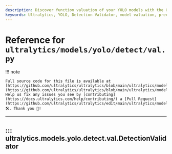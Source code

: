 ```yaml
---
description: Discover function valuation of your YOLO models with the Ultralytics Detection Validator. Enhance precision and recall rates today.
keywords: Ultralytics, YOLO, Detection Validator, model valuation, precision, recall
---
```


# Reference for `ultralytics/models/yolo/detect/val.py`

!!! note

    Full source code for this file is available at [https://github.com/ultralytics/ultralytics/blob/main/ultralytics/models/yolo/detect/val.py](https://github.com/ultralytics/ultralytics/blob/main/ultralytics/models/yolo/detect/val.py). Help us fix any issues you see by [contributing](https://docs.ultralytics.com/help/contributing/) a [Pull Request](https://github.com/ultralytics/ultralytics/edit/main/ultralytics/models/yolo/detect/val.py) 🛠️. Thank you 🙏!

---
## ::: ultralytics.models.yolo.detect.val.DetectionValidator
<br><br>
